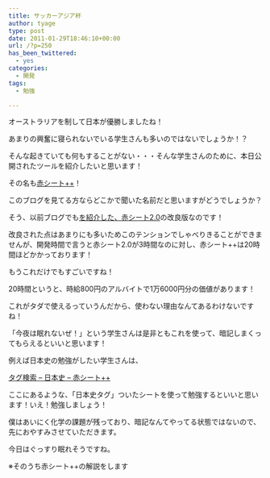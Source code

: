 ```yaml
---
title: サッカーアジア杯
author: tyage
type: post
date: 2011-01-29T18:46:10+00:00
url: /?p=250
has_been_twittered:
  - yes
categories:
  - 開発
tags:
  - 勉強

---
```

<p>オーストラリアを制して日本が優勝しましたね！</p>
<p>あまりの興奮に寝られないでいる学生さんも多いのではないでしょうか！？</p>
<p>そんな起きていても何もすることがない・・・そんな学生さんのために、本日公開されたツールを紹介したいと思います！</p>
<p>その名も<a href="http://tyage.sakura.ne.jp/akasheet/">赤シート++</a>！</p>
<p>このブログを見てる方ならどこかで聞いた名前だと思いますがどうでしょうか？</p>
<p>そう、以前ブログでも<a href='http://tyage.sakura.ne.jp/blog/?p=143'いきさつ等</a>を紹介した、<a href="http://tyage.sakura.ne.jp/dev/study/">赤シート2.0</a>の改良版なのです！</p>
<p>改良された点はあまりにも多いためこのテンションでしゃべりきることができませんが、開発時間で言うと赤シート2.0が3時間なのに対し、赤シート++は20時間ほどかかっております！</p>
<p>もうこれだけでもすごいですね！</p>
<p>20時間というと、時給800円のアルバイトで1万6000円分の価値があります！</p>
<p>これがタダで使えるっていうんだから、使わない理由なんてあるわけないですね！</p>
<p>「今夜は眠れないぜ！」という学生さんは是非ともこれを使って、暗記しまくってもらえるといいと思います！</p>
<p>例えば日本史の勉強がしたい学生さんは、</p>
<p><a href="http://tyage.sakura.ne.jp/akasheet/sheets/index/tags:%E6%97%A5%E6%9C%AC%E5%8F%B2">タグ検索 &#8211; 日本史 &#8211; 赤シート++</a></p>
<p>ここにあるような、「日本史タグ」ついたシートを使って勉強するといいと思います！いえ！勉強しましょう！</p>
<p>僕はあいにく化学の課題が残っており、暗記なんてやってる状態ではないので、先におやすみさせていただきます。</p>
<p>今日はぐっすり眠れそうですね。</p>
<p>※そのうち赤シート++の解説をします</p>
